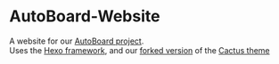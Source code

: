 # AutoBoard-Website
A website for our [AutoBoard project](https://github.com/MRegirouard/AutoBoard).
<br>
Uses the [Hexo framework](https://github.com/hexojs/hexo), and our [forked version](https://github.com/MRegirouard/hexo-theme-cactus) of the [Cactus theme](https://github.com/probberechts/hexo-theme-cactus)
